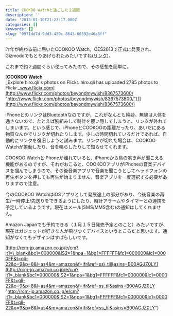 ```yaml
---
title: COOKOO Watchと過ごした２週間
description: ''
date: '2013-01-10T21:23:17.000Z'
categories: []
keywords: []
slug: "0971dd7d-9dd3-420c-8643-60392e46a8ff"
---
```

昨年が終わる前に届いたCOOKOO Watch。CES2013で正式に発表され、Gizmodoでもとりあげられたみたいですね([リンク](http://www.gizmodo.jp/2013/01/_ces2013cookooces_2013.html))。

これまで約２週間くらい使ってみたので、その感想を簡単に。

[**COOKOO Watch**  
_Explore hiro.qli's photos on Flickr. hiro.qli has uploaded 2785 photos to Flickr._www.flickr.com](http://www.flickr.com/photos/beyondmywish/8367573600/ "http://www.flickr.com/photos/beyondmywish/8367573600/")[](http://www.flickr.com/photos/beyondmywish/8367573600/)

iPhoneとのリンクはBluetoothなのですが、これがなんとも絶妙。無線は人体を通さないので、たとえば腕組みして時計を覆い隠してしまうと、リンクが外れてしまいます。という感じで、iPhoneとCOOKOOの距離だったり、あいだにある物質なんかでリンクが切れたりします。少しの時間切れているだけであれば、自動的にリンクを復旧しようと試みます。リンクが切れた場合は、COOKOO Watchが振動したり、音を鳴らしたりして知らせてくれます。

COOKOO WatchとiPhoneが離れていると、iPhoneから鳥の鳴き声が聞こえる機能があるのですが、それがおこると、COOKOOアプリがiPhoneの音楽デバイスを掴んでしまうので、その後音楽アプリで音楽を聞こうとしてヘッドフォンの再生ボタンを押しても再生が始まりません。音楽アプリを一度選択する必要がありますので注意。

今のCOOKOO WatchはiOSアプリとして発展途上の部分があり、今後音楽の再生/一時停止/先送りをできるようにしたり、時計アラームやタイマーとの連携を予定しているようです。現在はメール(SMS/MMS含む)の通知はしてくれません。

Amazon Japanでも予約できる（１月１５日発売予定とのこと）みたいですが、現在はガジェットが好きな人が飛びつくデバイスというところだと思います。通知がなくてもデザインはすばらしいです。

[http://rcm-jp.amazon.co.jp/e/cm?lt1=\_blank&bc1=000000&IS2=1&npa=1&bg1=FFFFFF&fc1=000000&lc1=0000FF&t=qli-22&o=9&p=8&l=as4&m=amazon&f=ifr&ref=ss\_til&asins=B00AGJZ0LY](http://rcm-jp.amazon.co.jp/e/cm?lt1=_blank&bc1=000000&IS2=1&npa=1&bg1=FFFFFF&fc1=000000&lc1=0000FF&t=qli-22&o=9&p=8&l=as4&m=amazon&f=ifr&ref=ss_til&asins=B00AGJZ0LY "http://rcm-jp.amazon.co.jp/e/cm?lt1=_blank&bc1=000000&IS2=1&npa=1&bg1=FFFFFF&fc1=000000&lc1=0000FF&t=qli-22&o=9&p=8&l=as4&m=amazon&f=ifr&ref=ss_til&asins=B00AGJZ0LY")